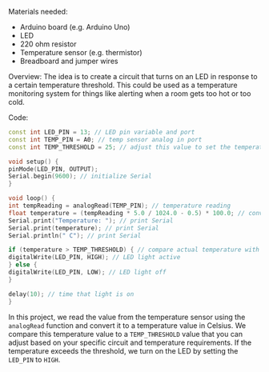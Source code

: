 Materials needed:

* Arduino board (e.g. Arduino Uno)
* LED
* 220 ohm resistor
* Temperature sensor (e.g. thermistor)
* Breadboard and jumper wires

Overview:
The idea is to create a circuit that turns on an LED in response to a certain temperature threshold. This could be used as a temperature monitoring system for things like alerting when a room gets too hot or too cold.

Code:
```cpp
const int LED_PIN = 13; // LED pin variable and port
const int TEMP_PIN = A0; // temp sensor analog in port
const int TEMP_THRESHOLD = 25; // adjust this value to set the temperature threshold (in Celsius)

void setup() {
pinMode(LED_PIN, OUTPUT);
Serial.begin(9600); // initialize Serial
}

void loop() {
int tempReading = analogRead(TEMP_PIN); // temperature reading
float temperature = (tempReading * 5.0 / 1024.0 - 0.5) * 100.0; // convert analog reading to temperature (Celsius)
Serial.print("Temperature: "); // print Serial 
Serial.print(temperature); // print Serial 
Serial.println(" C"); // print Serial

if (temperature > TEMP_THRESHOLD) { // compare actual temperature with the temperature threshold
digitalWrite(LED_PIN, HIGH); // LED light active
} else {
digitalWrite(LED_PIN, LOW); // LED light off
}

delay(10); // time that light is on
}
```

In this project, we read the value from the temperature sensor using the `analogRead` function and convert it to a temperature value in Celsius. We compare this temperature value to a `TEMP_THRESHOLD` value that you can adjust based on your specific circuit and temperature requirements. If the temperature exceeds the threshold, we turn on the LED by setting the `LED_PIN` to `HIGH`.